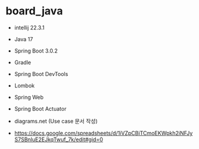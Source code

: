 # board_java
 - intellij 22.3.1
 - Java 17
 - Spring Boot 3.0.2
 - Gradle 
 - Spring Boot DevTools
 - Lombok
 - Spring Web
 - Spring Boot Actuator
 
 - diagrams.net (Use case 문서 작성)
 - https://docs.google.com/spreadsheets/d/1iVZpCBiTCmoEKWpkh2iNFJyS7SBnluE2EJkqTwuf_7k/edit#gid=0
